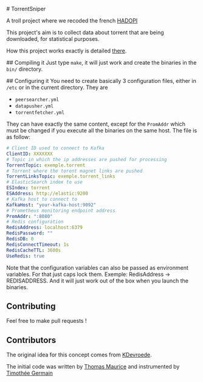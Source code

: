 # TorrentSniper

A troll project where we recoded the french [HADOPI](https://hadopi.fr)

This project's aim is to collect data about torrent that are being downloaded, for
statistical purposes.

How this project works exactly is detailed
[there](https://thomas.maurice.fr/blog/2016/10/31/how-we-recoded-hadopi/).

## Compiling it
Just type `make`, it will just work and create the binaries in the `bin/` directory.

## Configuring it
You need to create basically 3 configuration files, either in `/etc` or in the
current directory. They are

* `peersearcher.yml`
* `datapusher.yml`
* `torrentfetcher.yml`

They can have exactly the same content, except for the `PromAddr` which must be
changed if you execute all the binaries on the same host. The file is as follow:

```yaml
# Client ID used to connect to Kafka
ClientID: XXXXXXX
# Topic in which the ip addresses are pushed for processing
TorrentTopic: exemple.torrent
# Torrent where the torent magnet links are pushed
TorrentLinksTopic: exemple.torrent_links
# ElasticSearch index to use
ESIndex: torrent
ESAddress: http://elastic:9200
# Kafka host to connect to
KafkaHost: "your-kafka-host:9092"
# Prometheus monitoring endpoint address
PromAddr: ":8080"
# Redis configuration
RedisAddress: localhost:6379
RedisPassword: ""
RedisDB: 0
RedisConnectTimeout: 1s
RedisCacheTTL: 3600s
UseRedis: true
```

Note that the configuration variables can also be
passed as environment variables. For that just
caps lock them. Exemple: RedisAddress -> REDISADDRESS.
And it will just work out of the box when you
launch the binaries.

## Contributing
Feel free to make pull requests !

## Contributors
The original idea for this concept comes from [KDevroede](https://twitter.com/KDevroede).

The initial code was written by [Thomas Maurice](https://twitter.com/thomas_maurice) and instrumented
by [Timothée Germain](https://twitter.com/DarkNihilius1)
